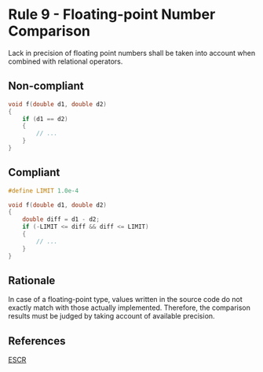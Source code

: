 # Rule 9 - Floating-point Number Comparison

Lack in precision of floating point numbers shall be taken into account when combined with relational operators.

## Non-compliant

```c
void f(double d1, double d2)
{
    if (d1 == d2)
    {
        // ...
    }
}
```

## Compliant

```c
#define LIMIT 1.0e-4

void f(double d1, double d2)
{
    double diff = d1 - d2;
    if (-LIMIT <= diff && diff <= LIMIT) 
    {
        // ...
    }
}
```

## Rationale

In case of a floating-point type, values written in the source code do not exactly match with those actually implemented. Therefore, the comparison results must be judged by taking account of available precision.

## References

[ESCR](../references.md#escr)
